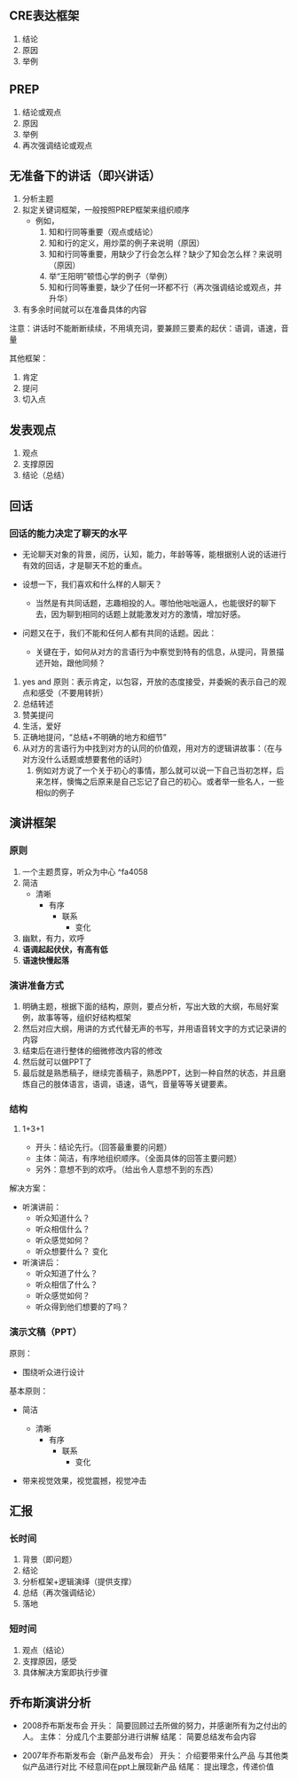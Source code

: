 
## CRE表达框架

1. 结论
2. 原因
3. 举例

## PREP

1. 结论或观点
2. 原因
3. 举例
4. 再次强调结论或观点
## 无准备下的讲话（即兴讲话）

1. 分析主题
2. 拟定关键词框架，一般按照PREP框架来组织顺序
	- 例如，
		1. 知和行同等重要（观点或结论）
		2. 知和行的定义，用炒菜的例子来说明（原因）
		3. 知和行同等重要，用缺少了行会怎么样？缺少了知会怎么样？来说明（原因）
		4. 举“王阳明”顿悟心学的例子（举例）
		5. 知和行同等重要，缺少了任何一环都不行（再次强调结论或观点，并升华）
3. 有多余时间就可以在准备具体的内容

注意：讲话时不能断断续续，不用填充词，要兼顾三要素的起伏：语调，语速，音量

其他框架：
1. 肯定
2. 提问
3. 切入点

## 发表观点

1. 观点
2. 支撑原因
3. 结论（总结）

## 回话

### 回话的能力决定了聊天的水平

- 无论聊天对象的背景，阅历，认知，能力，年龄等等，能根据别人说的话进行有效的回话，才是聊天不尬的重点。

- 设想一下，我们喜欢和什么样的人聊天？
	- 当然是有共同话题，志趣相投的人。哪怕他咄咄逼人，也能很好的聊下去，因为聊到相同的话题上就能激发对方的激情，增加好感。
- 问题又在于，我们不能和任何人都有共同的话题。因此：
	- 关键在于，如何从对方的言语行为中察觉到特有的信息，从提问，背景描述开始，跟他同频？

1. yes and 原则：表示肯定，以包容，开放的态度接受，并委婉的表示自己的观点和感受（不要用转折）
2. 总结转述
3. 赞美提问
4. 生活，爱好
5. 正确地提问，“总结+不明确的地方和细节”
6. 从对方的言语行为中找到对方的认同的价值观，用对方的逻辑讲故事：（在与对方没什么话题或想要套他的话时）
	1. 例如对方说了一个关于初心的事情，那么就可以说一下自己当初怎样，后来怎样，懊悔之后原来是自己忘记了自己的初心。或者举一些名人，一些相似的例子
## 演讲框架

### 原则

1. 一个主题贯穿，听众为中心 ^fa4058
2. 简洁
	- 清晰
		- 有序
			- 联系
				- 变化
3. 幽默，有力，欢呼
4. **语调起起伏伏，有高有低** 
5. **语速快慢起落** 

### 演讲准备方式

1. 明确主题，根据下面的结构，原则，要点分析，写出大致的大纲，布局好案例，故事等等，组织好结构框架
2. 然后对应大纲，用讲的方式代替无声的书写，并用语音转文字的方式记录讲的内容
3. 结束后在进行整体的细微修改内容的修改
4. 然后就可以做PPT了
5. 最后就是熟悉稿子，继续完善稿子，熟悉PPT，达到一种自然的状态，并且磨炼自己的肢体语言，语调，语速，语气，音量等等关键要素。

### 结构

1. 1+3+1

	- 开头：结论先行。（回答最重要的问题）
	- 主体：简洁，有序地组织顺序。（全面具体的回答主要问题）
	- 另外：意想不到的欢呼。（给出令人意想不到的东西）

解决方案：

- 听演讲前：
	- 听众知道什么？
	- 听众相信什么？
	- 听众感觉如何？
	- 听众想要什么？
变化
- 听演讲后：
	- 听众知道了什么？
	- 听众相信了什么？
	- 听众感觉如何？
	- 听众得到他们想要的了吗？

### 演示文稿（PPT）

原则：

- 围绕听众进行设计

基本原则：

- 简洁
	- 清晰
		- 有序
			- 联系
				- 变化

- 带来视觉效果，视觉震撼，视觉冲击

## 汇报

### 长时间

1. 背景（即问题）
2. 结论
3. 分析框架+逻辑演绎（提供支撑）
4. 总结（再次强调结论）
5. 落地

### 短时间

1. 观点（结论）
2. 支撑原因，感受
3. 具体解决方案即执行步骤

## 乔布斯演讲分析

- 2008乔布斯发布会
	开头：
		简要回顾过去所做的努力，并感谢所有为之付出的人。
	主体：
		分成几个主要部分进行讲解
	结尾：
		简要总结发布会内容

- 2007年乔布斯发布会（新产品发布会）
	开头：
		介绍要带来什么产品
		与其他类似产品进行对比
		不经意间在ppt上展现新产品
	结尾：
		提出理念，传递价值



